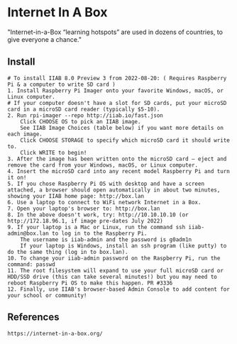 Internet In A Box
=================

"Internet-in-a-Box “learning hotspots” are used in dozens of countries, to give everyone a chance."

Install
-------

    # To install IIAB 8.0 Preview 3 from 2022-08-20: ( Requires Raspberry Pi & a computer to write SD card )
    1. Install Raspberry Pi Imager onto your favorite Windows, macOS, or Linux computer.
    # If your computer doesn't have a slot for SD cards, put your microSD card in a microSD card reader (typically $5-10).
    2. Run rpi-imager --repo http://iiab.io/fast.json
        Click CHOOSE OS to pick an IIAB image.
        See IIAB Image Choices (table below) if you want more details on each image.
        Click CHOOSE STORAGE to specify which microSD card it should write to.
        Click WRITE to begin!
    3. After the image has been written onto the microSD card — eject and remove the card from your Windows, macOS, or Linux computer.
    4. Insert the microSD card into any recent model Raspberry Pi and turn it on!
    5. If you chose Raspberry Pi OS with desktop and have a screen attached, a browser should open automatically in about two minutes, showing your IIAB home page: http://box.lan
    6. Use a laptop to connect to WiFi network Internet in a Box.
    7. Open your laptop's browser to: http://box.lan
    8. In the above doesn't work, try: http://10.10.10.10 (or http://172.18.96.1, if image pre-dates July 2022)
    9. If your laptop is a Mac or Linux, run the command ssh iiab-admin@box.lan to log in to the Raspberry Pi.
        The username is iiab-admin and the password is g0adm1n
        If your laptop is Windows, install an ssh program (like putty) to do the same thing (log in to box.lan).
    10. To change your iiab-admin password on the Raspberry Pi, run the command: passwd
    11. The root filesystem will expand to use your full microSD card or HDD/SSD drive (this can take several minutes!) but you may need to reboot Raspberry Pi OS to make this happen. PR #3336
    12. Finally, use IIAB's browser-based Admin Console to add content for your school or community!

References
----------

    https://internet-in-a-box.org/